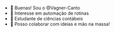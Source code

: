 - 👋 Buenas! Sou o @Vagner-Canto
- 👀 Interesse em automação de rotinas 
- 🌱 Estudante de ciências contábeis 
- 💞️ Posso colaborar com ideias e mão na massa!


<!---
Vagner-Canto/Vagner-Canto is a ✨ special ✨ repository because its `README.md` (this file) appears on your GitHub profile.
You can click the Preview link to take a look at your changes.
--->
